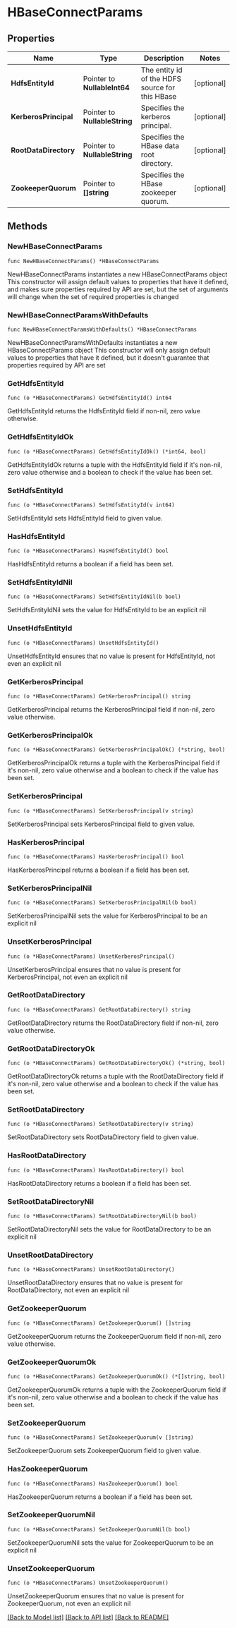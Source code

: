 # HBaseConnectParams

## Properties

Name | Type | Description | Notes
------------ | ------------- | ------------- | -------------
**HdfsEntityId** | Pointer to **NullableInt64** | The entity id of the HDFS source for this HBase | [optional] 
**KerberosPrincipal** | Pointer to **NullableString** | Specifies the kerberos principal. | [optional] 
**RootDataDirectory** | Pointer to **NullableString** | Specifies the HBase data root directory. | [optional] 
**ZookeeperQuorum** | Pointer to **[]string** | Specifies the HBase zookeeper quorum. | [optional] 

## Methods

### NewHBaseConnectParams

`func NewHBaseConnectParams() *HBaseConnectParams`

NewHBaseConnectParams instantiates a new HBaseConnectParams object
This constructor will assign default values to properties that have it defined,
and makes sure properties required by API are set, but the set of arguments
will change when the set of required properties is changed

### NewHBaseConnectParamsWithDefaults

`func NewHBaseConnectParamsWithDefaults() *HBaseConnectParams`

NewHBaseConnectParamsWithDefaults instantiates a new HBaseConnectParams object
This constructor will only assign default values to properties that have it defined,
but it doesn't guarantee that properties required by API are set

### GetHdfsEntityId

`func (o *HBaseConnectParams) GetHdfsEntityId() int64`

GetHdfsEntityId returns the HdfsEntityId field if non-nil, zero value otherwise.

### GetHdfsEntityIdOk

`func (o *HBaseConnectParams) GetHdfsEntityIdOk() (*int64, bool)`

GetHdfsEntityIdOk returns a tuple with the HdfsEntityId field if it's non-nil, zero value otherwise
and a boolean to check if the value has been set.

### SetHdfsEntityId

`func (o *HBaseConnectParams) SetHdfsEntityId(v int64)`

SetHdfsEntityId sets HdfsEntityId field to given value.

### HasHdfsEntityId

`func (o *HBaseConnectParams) HasHdfsEntityId() bool`

HasHdfsEntityId returns a boolean if a field has been set.

### SetHdfsEntityIdNil

`func (o *HBaseConnectParams) SetHdfsEntityIdNil(b bool)`

 SetHdfsEntityIdNil sets the value for HdfsEntityId to be an explicit nil

### UnsetHdfsEntityId
`func (o *HBaseConnectParams) UnsetHdfsEntityId()`

UnsetHdfsEntityId ensures that no value is present for HdfsEntityId, not even an explicit nil
### GetKerberosPrincipal

`func (o *HBaseConnectParams) GetKerberosPrincipal() string`

GetKerberosPrincipal returns the KerberosPrincipal field if non-nil, zero value otherwise.

### GetKerberosPrincipalOk

`func (o *HBaseConnectParams) GetKerberosPrincipalOk() (*string, bool)`

GetKerberosPrincipalOk returns a tuple with the KerberosPrincipal field if it's non-nil, zero value otherwise
and a boolean to check if the value has been set.

### SetKerberosPrincipal

`func (o *HBaseConnectParams) SetKerberosPrincipal(v string)`

SetKerberosPrincipal sets KerberosPrincipal field to given value.

### HasKerberosPrincipal

`func (o *HBaseConnectParams) HasKerberosPrincipal() bool`

HasKerberosPrincipal returns a boolean if a field has been set.

### SetKerberosPrincipalNil

`func (o *HBaseConnectParams) SetKerberosPrincipalNil(b bool)`

 SetKerberosPrincipalNil sets the value for KerberosPrincipal to be an explicit nil

### UnsetKerberosPrincipal
`func (o *HBaseConnectParams) UnsetKerberosPrincipal()`

UnsetKerberosPrincipal ensures that no value is present for KerberosPrincipal, not even an explicit nil
### GetRootDataDirectory

`func (o *HBaseConnectParams) GetRootDataDirectory() string`

GetRootDataDirectory returns the RootDataDirectory field if non-nil, zero value otherwise.

### GetRootDataDirectoryOk

`func (o *HBaseConnectParams) GetRootDataDirectoryOk() (*string, bool)`

GetRootDataDirectoryOk returns a tuple with the RootDataDirectory field if it's non-nil, zero value otherwise
and a boolean to check if the value has been set.

### SetRootDataDirectory

`func (o *HBaseConnectParams) SetRootDataDirectory(v string)`

SetRootDataDirectory sets RootDataDirectory field to given value.

### HasRootDataDirectory

`func (o *HBaseConnectParams) HasRootDataDirectory() bool`

HasRootDataDirectory returns a boolean if a field has been set.

### SetRootDataDirectoryNil

`func (o *HBaseConnectParams) SetRootDataDirectoryNil(b bool)`

 SetRootDataDirectoryNil sets the value for RootDataDirectory to be an explicit nil

### UnsetRootDataDirectory
`func (o *HBaseConnectParams) UnsetRootDataDirectory()`

UnsetRootDataDirectory ensures that no value is present for RootDataDirectory, not even an explicit nil
### GetZookeeperQuorum

`func (o *HBaseConnectParams) GetZookeeperQuorum() []string`

GetZookeeperQuorum returns the ZookeeperQuorum field if non-nil, zero value otherwise.

### GetZookeeperQuorumOk

`func (o *HBaseConnectParams) GetZookeeperQuorumOk() (*[]string, bool)`

GetZookeeperQuorumOk returns a tuple with the ZookeeperQuorum field if it's non-nil, zero value otherwise
and a boolean to check if the value has been set.

### SetZookeeperQuorum

`func (o *HBaseConnectParams) SetZookeeperQuorum(v []string)`

SetZookeeperQuorum sets ZookeeperQuorum field to given value.

### HasZookeeperQuorum

`func (o *HBaseConnectParams) HasZookeeperQuorum() bool`

HasZookeeperQuorum returns a boolean if a field has been set.

### SetZookeeperQuorumNil

`func (o *HBaseConnectParams) SetZookeeperQuorumNil(b bool)`

 SetZookeeperQuorumNil sets the value for ZookeeperQuorum to be an explicit nil

### UnsetZookeeperQuorum
`func (o *HBaseConnectParams) UnsetZookeeperQuorum()`

UnsetZookeeperQuorum ensures that no value is present for ZookeeperQuorum, not even an explicit nil

[[Back to Model list]](../README.md#documentation-for-models) [[Back to API list]](../README.md#documentation-for-api-endpoints) [[Back to README]](../README.md)


